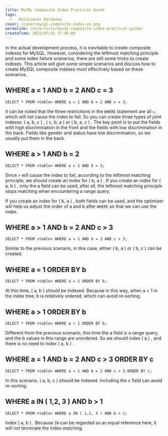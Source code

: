 ```yaml
---
title: MySQL Composite Index Practical Guide
tags:
  -   Relational Database
cover: /cover/mysql-composite-index-en.png
permalink: /en/article/mysql-composite-index-practical-guide/
createTime: 2025/07/25 17:45:06
---
```

In the actual development process, it is inevitable to create composite indexes for MySQL. However, considering the leftmost matching principle and some index failure scenarios, there are still some tricks to create indexes. This article will give some simple scenarios and discuss how to create MySQL composite indexes most effectively based on these scenarios.
<!-- more -->

## WHERE a = 1 AND b = 2 AND c = 3
```
SELECT * FROM <table> WHERE a = 1 AND b = 2 AND c = 3;
```
It can be noted that the three restrictions in the `WHERE` statement are all `=`, which will not cause the index to fail. So you can create three types of joint indexes: ( a, b, c ) , ( c, b, a ) or ( b, a, c ) . The key point is to put the fields with high discrimination in the front and the fields with low discrimination in the back. Fields like gender and status have low discrimination, so we usually put them in the back.

## WHERE a > 1 AND b = 2
```
SELECT * FROM <table> WHERE a > 1 AND b = 2;
```
Since `>` will cause the index to fail, according to the leftmost matching principle, we should create an index for ( b, a ) . If you create an index for ( a, b ) , only the a field can be used, after all, the leftmost matching principle stops matching when encountering a range query.

If you create an index for ( b, a ) , both fields can be used, and the optimizer will help us adjust the order of a and b after `WHERE` so that we can use the index.

## WHERE a > 1 AND b = 2 AND c > 3
```
SELECT * FROM <table> WHERE a > 1 AND b = 2 AND c > 3;
```
Similar to the previous scenario, in this case, either ( b, a ) or ( b, c ) can be created.

## WHERE a = 1 ORDER BY b
```
SELECT * FROM <table> WHERE a = 1 ORDER BY b;
```
At this time, ( a, b ) should be indexed. Because in this way, when a = 1 in the index tree, b is relatively ordered, which can avoid re-sorting.

## WHERE a > 1 ORDER BY b
```
SELECT * FROM <table> WHERE a > 1 ORDER BY b;
```
Different from the previous scenario, this time the a field is a range query, and the b values in this range are unordered. So we should index ( a ) , and there is no need to index ( a, b ) .

## WHERE a = 1 AND b = 2 AND c > 3 ORDER BY c
```
SELECT * FROM <table> WHERE a = 1 AND b = 2 AND c > 3 ORDER BY c;
```
In this scenario, ( a, b, c ) should be indexed. Including the c field can avoid re-sorting.

## WHERE a IN ( 1,2, 3 ) AND b > 1
```
SELECT * FROM <table> WHERE a IN ( 1,2, 3 ) AND b > 1;
```

Index ( a, b ) . Because `IN` can be regarded as an equal reference here, it will not terminate the index matching.
